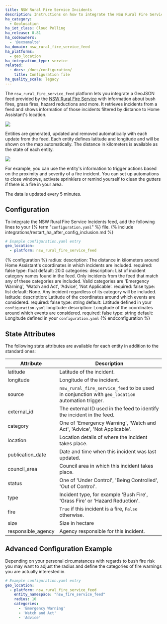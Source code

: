 ```yaml
---
title: NSW Rural Fire Service Incidents
description: Instructions on how to integrate the NSW Rural Fire Service Incidents feed into Home Assistant.
ha_category:
  - Geolocation
ha_iot_class: Cloud Polling
ha_release: 0.81
ha_codeowners:
  - '@exxamalte'
ha_domain: nsw_rural_fire_service_feed
ha_platforms:
  - geo_location
ha_integration_type: service
related:
  - docs: /docs/configuration/
    title: Configuration file
ha_quality_scale: legacy
---
```


The `nsw_rural_fire_service_feed` platform lets you integrate a GeoJSON feed provided by the [NSW Rural Fire Service](https://www.rfs.nsw.gov.au/fire-information/fires-near-me) with information about bush fires, grass fires, hazard reductions and more. It retrieves incidents from a feed and shows information of those incidents filtered by distance to Home Assistant's location.

<p class='img'>
  <img src='/images/screenshots/nsw-rural-fire-service-feed-entities.png' />
</p>

Entities are generated, updated and removed automatically with each update from the feed. Each entity defines latitude and longitude and will be shown on the map automatically. The distance in kilometers is available as the state of each entity.

<p class='img'>
  <img src='/images/screenshots/nsw-rural-fire-service-feed-map.png' />
</p>

For example, you can use the entity's information to trigger actions based on the proximity and severity of a fire incident. You can set up automations to close windows, activate sprinklers or remind yourself to clean the gutters if there is a fire in your area.

The data is updated every 5 minutes.

## Configuration

To integrate the NSW Rural Fire Service Incidents feed, add the following lines to your {% term "`configuration.yaml`" %} file.
{% include integrations/restart_ha_after_config_inclusion.md %}

```yaml
# Example configuration.yaml entry
geo_location:
  - platform: nsw_rural_fire_service_feed
```

{% configuration %}
radius:
  description: The distance in kilometers around Home Assistant's coordinates in which incidents are included.
  required: false
  type: float
  default: 20.0
categories:
  description: List of incident category names found in the feed. Only incidents from the feed that match any of these categories are included. Valid categories are 'Emergency Warning', 'Watch and Act', 'Advice', 'Not Applicable'.
  required: false
  type: list
  default: None. Any incident regardless of its category will be included.
latitude:
  description: Latitude of the coordinates around which events are considered.
  required: false
  type: string
  default: Latitude defined in your `configuration.yaml`
longitude:
  description: Longitude of the coordinates around which events are considered.
  required: false
  type: string
  default: Longitude defined in your `configuration.yaml`
{% endconfiguration %}

## State Attributes

The following state attributes are available for each entity in addition to the standard ones:

| Attribute          | Description                                                                                     |
| ------------------ | ----------------------------------------------------------------------------------------------- |
| latitude           | Latitude of the incident.                                                                       |
| longitude          | Longitude of the incident.                                                                      |
| source             | `nsw_rural_fire_service_feed` to be used in conjunction with `geo_location` automation trigger. |
| external_id        | The external ID used in the feed to identify the incident in the feed.                          |
| category           | One of 'Emergency Warning', 'Watch and Act', 'Advice', 'Not Applicable'.                        |
| location           | Location details of where the incident takes place.                                             |
| publication_date   | Date and time when this incident was last updated.                                              |
| council_area       | Council area in which this incident takes place.                                                |
| status             | One of 'Under Control', 'Being Controlled', 'Out of Control'.                                   |
| type               | Incident type, for example 'Bush Fire', 'Grass Fire' or 'Hazard Reduction'.                     |
| fire               | `True` if this incident is a fire, `False` otherwise.                                           |
| size               | Size in hectare                                                                                 |
| responsible_agency | Agency responsible for this incident.                                                           |

## Advanced Configuration Example

Depending on your personal circumstances with regards to bush fire risk you may want to adjust the radius and define the categories of fire warnings you are actually interested in.

```yaml
# Example configuration.yaml entry
geo_location:
  - platform: nsw_rural_fire_service_feed
    entity_namespace: "nsw_fire_service_feed"
    radius: 10
    categories:
      - 'Emergency Warning'
      - 'Watch and Act'
      - 'Advice'
```
